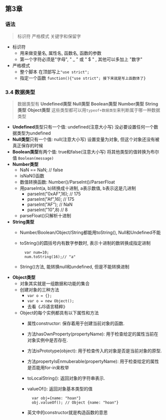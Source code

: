 <link rel="stylesheet" href="http://yandex.st/highlightjs/6.1/styles/default.min.css">
<script src="http://yandex.st/highlightjs/6.1/highlight.min.js"></script>
<script>
    hljs.tabReplace = '    ';
    hljs.initHighlightingOnLoad();
</script>


## 第3章

### 语法
> 标识符 严格模式 关键字和保留字

- 标识符
	- 用来做变量名, 属性名, 函数名, 函数的参数
	- 第一个字符必须是"字母", " _ " 或 " $ " , 其他可以多加上 "数字"
- 严格模式
	- 整个脚本 在顶部写上`"use strict";`
	- 指定一个函数 `function(){"use strict"; 接下来就是写上函数体了}`


### 3.4 数据类型

> 数据类型有 **Undefined类型** **Null类型** **Boolean类型** **Number类型** **String类型** **Object类型** 这些类型都可以用`typeof+数据类型`来判断属于哪一种数据类型

- **Undefined**类型只有一个值: undefined(注意大小写) 没必要设置任何一个数据类型为undefined
- **Null类型**只有一个值: null(注意大小写) 设置变量为对象, 但这个对象还没有被真正保存的时候
- **Boolean类型**有两个值: true和false(注意大小写) 将其他类型的值转换为布尔值 `Boolean(message)`
- **Number类型**
	- NaN == NaN; // false
	- isNaN()函数
	- 数值转换函数: Number()/ParseInt()/ParserFloat
	- 用parseInt(a, b)转换成十进制, a表示数值, b表示这是几进制
		- parseInt("0xAF",16);  // 175
		- parseInt("Af",16);    // 175
		- parseInt("AF");       // NaN
		- parseInt("10",8)      // 8
	- parseFloat()只解析十进制
- **String类型**
	- Number/Boolean/Object/String都能用toString(), Null和Undefined不能
	- toString()的圆括号内有数字参数时, 表示十进制的数转换成指定进制
	
			var num=10;
			num.toString(16);// "a"
			
	- String()方法, 能转换null和undefined, 但是不能转换进制
- **Object类型**
	- 对象其实就是一组数据和功能的集合
	- 创建对象的三种方法
		- `var o = {};`
		- `var o = new Object();`
		- 去看《JS语言精粹》
	- Object的每个实例都具有以下属性和方法
		- 属性constructor: 保存着用于创建当前对象的函数.
		- 方法hasOwnProperty(propertyName): 用于检查给定的属性当前在对象实例中是否存在.
		- 方法isPrototype(object): 用于检查传入的对象是否是当前对象的原型.
		- 方法propertyIsEnmuberable(propertyName): 用于检查给定的属性是否能用for-in来枚举
		- toLocalString(): 返回对象的字符串表示.
		- valueOf(): 返回对象基本类型的值

				var obj={name: "hoan"}
				obj.valueOf(); // Object {name: "hoan"}
			
		- 英文中的constructor就是构造函数的意思















